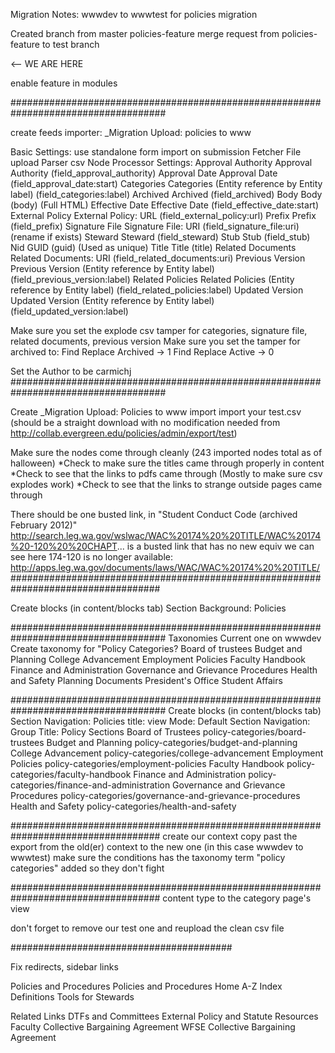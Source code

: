 Migration Notes: wwwdev to wwwtest for policies migration

Created branch from master policies-feature
merge request from policies-feature to test branch

<-- WE ARE HERE

enable feature in modules

####################################################################################

create feeds importer: _Migration Upload: policies to www

Basic Settings:
    use standalone form
    import on submission
Fetcher
    File upload
Parser
    csv
Node Processor Settings:
    Approval Authority	Approval Authority (field_approval_authority)
    Approval Date	Approval Date (field_approval_date:start)
    Categories	Categories (Entity reference by Entity label) (field_categories:label)
    Archived	Archived (field_archived)
    Body	Body (body)   (Full HTML)
    Effective Date	Effective Date (field_effective_date:start)
    External Policy	External Policy: URL (field_external_policy:url)
    Prefix	Prefix (field_prefix)
    Signature File	Signature File: URI (field_signature_file:uri)  (rename if exists)
    Steward	Steward (field_steward)
    Stub	Stub (field_stub)
    Nid	GUID (guid)  (Used as unique)
    Title	Title (title)
    Related Documents	Related Documents: URI (field_related_documents:uri)
    Previous Version	Previous Version (Entity reference by Entity label) (field_previous_version:label)
    Related Policies	Related Policies (Entity reference by Entity label) (field_related_policies:label)
    Updated Version	Updated Version (Entity reference by Entity label) (field_updated_version:label)


Make sure you set the explode csv tamper for categories, signature file, related documents, previous version
Make sure you set the tamper for archived to:
    Find Replace Archived -> 1
    Find Replace Active -> 0

Set the Author to be carmichj
####################################################################################


Create _Migration Upload: Policies to www import
  import your test.csv (should be a straight download with no modification needed from http://collab.evergreen.edu/policies/admin/export/test)

Make sure the nodes come through cleanly (243 imported nodes total as of halloween)
  *Check to make sure the titles came through properly in content
  *Check to see that the links to pdfs came through (Mostly to make sure csv explodes work)
  *Check to see that the links to strange outside pages came through

  There should be one busted link, in "Student Conduct Code (archived February 2012)"
    http://search.leg.wa.gov/wslwac/WAC%20174%20%20TITLE/WAC%20174%20-120%20%20CHAPT... is a busted link that has no new equiv
    we can see here 174-120 is no longer available: http://apps.leg.wa.gov/documents/laws/WAC/WAC%20174%20%20TITLE/
###################################################################################

Create blocks (in content/blocks tab)
Section Background: Policies

####################################################################################
Taxonomies
  Current one on wwwdev
      Create taxonomy for "Policy Categories?
      Board of trustees
      Budget and Planning
      College Advancement
      Employment Policies
      Faculty Handbook
      Finance and Administration
      Governance and Grievance Procedures
      Health and Safety
      Planning Documents
      President's Office
      Student Affairs


####################################################################################
Create blocks (in content/blocks tab)
Section Navigation: Policies
  title: <none>
  view Mode: Default
  Section Navigation:
    Group Title: Policy Sections
    Board of Trustees      policy-categories/board-trustees
    Budget and Planning     policy-categories/budget-and-planning
    College Advancement     policy-categories/college-advancement
    Employment Policies     policy-categories/employment-policies
    Faculty Handbook        policy-categories/faculty-handbook
    Finance and Administration      policy-categories/finance-and-administration
    Governance and Grievance Procedures     policy-categories/governance-and-grievance-procedures
    Health and Safety     policy-categories/health-and-safety



###################################################################################
create our context
copy past the export from the old(er) context to the new one (in this case wwwdev to wwwtest)
  make sure the conditions has the taxonomy term "policy categories" added so they don't fight

###################################################################################
content type to the category page's view




don't forget to remove our test one and reupload the clean csv file

########################################

Fix redirects, sidebar links

Policies and Procedures
  Policies and Procedures Home
  A-Z Index
  Definitions
  Tools for Stewards

Related Links
  DTFs and Committees
  External Policy and Statute Resources
  Faculty Collective Bargaining Agreement
  WFSE Collective Bargaining Agreement

